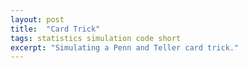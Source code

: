 ```yaml
---
layout: post
title:  "Card Trick"
tags: statistics simulation code short
excerpt: "Simulating a Penn and Teller card trick."
---
```


